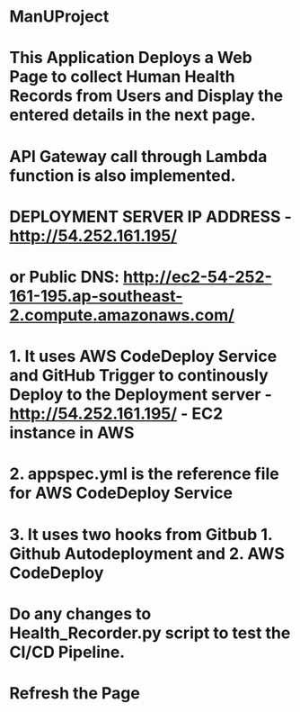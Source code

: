 # ManUProject
# This Application Deploys a Web Page to collect Human Health Records from Users and Display the entered details in the next page.
# API Gateway call through Lambda function is also implemented.

#                 DEPLOYMENT SERVER IP ADDRESS - http://54.252.161.195/ 
# or Public DNS:  http://ec2-54-252-161-195.ap-southeast-2.compute.amazonaws.com/


# 1. It uses AWS CodeDeploy Service and GitHub Trigger to continously Deploy to the Deployment server - http://54.252.161.195/ - EC2 instance in AWS
# 2. appspec.yml is the reference file for AWS CodeDeploy Service
# 3. It uses two hooks from Gitbub 1. Github Autodeployment and 2. AWS CodeDeploy

# Do any changes to Health_Recorder.py script to test the CI/CD Pipeline.
# Refresh the Page 


